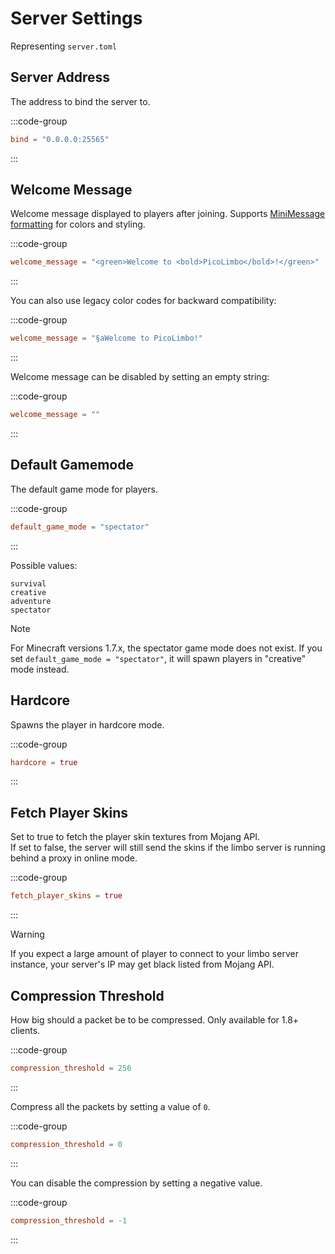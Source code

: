 # Server Settings

Representing `server.toml`

## Server Address

The address to bind the server to.

:::code-group
```toml [server.toml]
bind = "0.0.0.0:25565"
```
:::

## Welcome Message

Welcome message displayed to players after joining.
Supports [MiniMessage formatting](/customization/message-formatting.html) for colors and styling.

:::code-group
```toml [server.toml]
welcome_message = "<green>Welcome to <bold>PicoLimbo</bold>!</green>"
```
:::

You can also use legacy color codes for backward compatibility:

:::code-group
```toml [server.toml]
welcome_message = "§aWelcome to PicoLimbo!"
```
:::

Welcome message can be disabled by setting an empty string:

:::code-group
```toml [server.toml]
welcome_message = ""
```
:::


## Default Gamemode

The default game mode for players.

:::code-group
```toml [server.toml]
default_game_mode = "spectator"
```
:::

Possible values:
```
survival
creative
adventure
spectator
```

> [!NOTE]
> For Minecraft versions 1.7.x, the spectator game mode does not exist. If you set `default_game_mode = "spectator"`, it will spawn players in "creative" mode instead.

## Hardcore

Spawns the player in hardcore mode.

:::code-group
```toml [server.toml]
hardcore = true
```
:::

## Fetch Player Skins

Set to true to fetch the player skin textures from Mojang API.  
If set to false, the server will still send the skins if the limbo server is running behind a proxy in online mode.

:::code-group
```toml [server.toml]
fetch_player_skins = true
```
:::

> [!WARNING]
> If you expect a large amount of player to connect to your limbo server instance, your server's IP may get black listed from Mojang API.

## Compression Threshold

How big should a packet be to be compressed. Only available for 1.8+ clients.

:::code-group
```toml [server.toml]
compression_threshold = 256
```
:::

Compress all the packets by setting a value of `0`.

:::code-group
```toml [server.toml]
compression_threshold = 0
```
:::

You can disable the compression by setting a negative value.

:::code-group
```toml [server.toml]
compression_threshold = -1
```
:::
